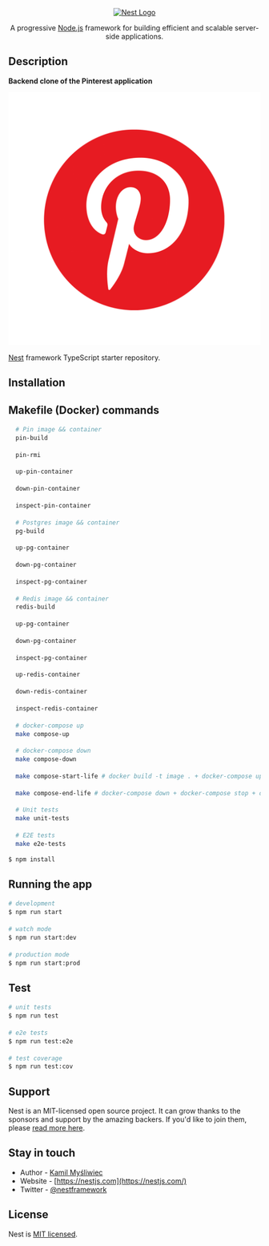 <p align="center">
  <a href="http://nestjs.com/" target="blank"><img src="https://nestjs.com/img/logo_text.svg" width="320" alt="Nest Logo" /></a>
</p>

[circleci-image]: https://img.shields.io/circleci/build/github/nestjs/nest/master?token=abc123def456
[circleci-url]: https://circleci.com/gh/nestjs/nest

  <p align="center">A progressive <a href="http://nodejs.org" target="_blank">Node.js</a> framework for building efficient and scalable server-side applications.</p>

## Description

**Backend clone of the Pinterest application**

<div>
<img src="./src/assets/pinterest_logo.png" />
</div>

[Nest](https://github.com/nestjs/nest) framework TypeScript starter repository.

## Installation

## Makefile (Docker) commands

```bash
  # Pin image && container
  pin-build

  pin-rmi

  up-pin-container

  down-pin-container

  inspect-pin-container

  # Postgres image && container
  pg-build

  up-pg-container

  down-pg-container

  inspect-pg-container

  # Redis image && container
  redis-build

  up-pg-container

  down-pg-container

  inspect-pg-container

  up-redis-container

  down-redis-container

  inspect-redis-container

  # docker-compose up
  make compose-up

  # docker-compose down
  make compose-down

  make compose-start-life # docker build -t image . + docker-compose up

  make compose-end-life # docker-compose down + docker-compose stop + docker rmi image

  # Unit tests
  make unit-tests

  # E2E tests
  make e2e-tests
```

```bash
$ npm install
```

## Running the app

```bash
# development
$ npm run start

# watch mode
$ npm run start:dev

# production mode
$ npm run start:prod
```

## Test

```bash
# unit tests
$ npm run test

# e2e tests
$ npm run test:e2e

# test coverage
$ npm run test:cov
```

## Support

Nest is an MIT-licensed open source project. It can grow thanks to the sponsors and support by the amazing backers. If you'd like to join them, please [read more here](https://docs.nestjs.com/support).

## Stay in touch

- Author - [Kamil Myśliwiec](https://kamilmysliwiec.com)
- Website - [https://nestjs.com](https://nestjs.com/)
- Twitter - [@nestframework](https://twitter.com/nestframework)

## License

Nest is [MIT licensed](LICENSE).
